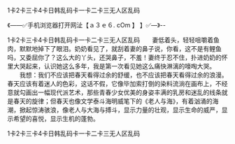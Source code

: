 1卡2卡三卡4卡日韩乱码卡一卡二卡三无人区乱码

《——✅手机浏览器打开网沚【ａ３ｅ６. cOm 】 】✅—》--

1卡2卡三卡4卡日韩乱码卡一卡二卡三无人区乱码　　妻低着头，轻轻咀嚼着鱼肉，默默地掉下了眼泪。奶奶看见了，就刮着妻的鼻子说，你看，这不是有鲤鱼吗，又委屈你了？这么大的丫头，还哭鼻子，不羞！妻终于忍不住，扑进奶奶的怀里大哭起来，认识她这么多年，我是第一次看见她这么痛快淋漓的嚎啕大哭。
　　我想：我们不应该把春天看得过余的舒缓，也不应该把春天看得过余的浪漫。春天应该有着迷人的色彩，这话不假，它像毕加索打倒的染料流淌在画布上，不经意就勾画出一幅现代派艺术，那些青春少女优美的身姿丰满的乳房和迷乱的线条就是春天的旋律；但春天也像文学泰斗海明威笔下的《老人与海》，有着汹涌的海潮，掀起惊涛骇浪，像老人与大海与搏斗，显示力量的壮观，显示生命的威严，显示希望的喜悦，显示生机的蓬勃。





1卡2卡三卡4卡日韩乱码卡一卡二卡三无人区乱码

